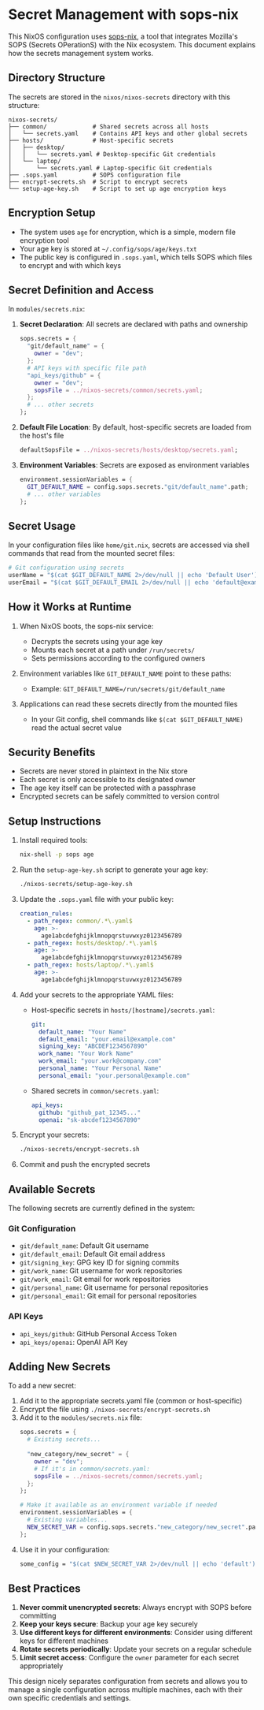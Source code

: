 # Secret Management with sops-nix

This NixOS configuration uses [sops-nix](https://github.com/Mic92/sops-nix), a tool that integrates Mozilla's SOPS (Secrets OPerationS) with the Nix ecosystem. This document explains how the secrets management system works.

## Directory Structure

The secrets are stored in the `nixos/nixos-secrets` directory with this structure:
```
nixos-secrets/
├── common/             # Shared secrets across all hosts
│   └── secrets.yaml    # Contains API keys and other global secrets
├── hosts/              # Host-specific secrets
│   ├── desktop/        
│   │   └── secrets.yaml # Desktop-specific Git credentials
│   └── laptop/         
│       └── secrets.yaml # Laptop-specific Git credentials
├── .sops.yaml          # SOPS configuration file 
├── encrypt-secrets.sh  # Script to encrypt secrets
└── setup-age-key.sh    # Script to set up age encryption keys
```

## Encryption Setup

- The system uses `age` for encryption, which is a simple, modern file encryption tool
- Your age key is stored at `~/.config/sops/age/keys.txt`
- The public key is configured in `.sops.yaml`, which tells SOPS which files to encrypt and with which keys

## Secret Definition and Access

In `modules/secrets.nix`:

1. **Secret Declaration**: All secrets are declared with paths and ownership
   ```nix
   sops.secrets = {
     "git/default_name" = {
       owner = "dev";
     };
     # API keys with specific file path
     "api_keys/github" = {
       owner = "dev";
       sopsFile = ../nixos-secrets/common/secrets.yaml;
     };
     # ... other secrets
   };
   ```

2. **Default File Location**: By default, host-specific secrets are loaded from the host's file
   ```nix
   defaultSopsFile = ../nixos-secrets/hosts/desktop/secrets.yaml;
   ```

3. **Environment Variables**: Secrets are exposed as environment variables
   ```nix
   environment.sessionVariables = {
     GIT_DEFAULT_NAME = config.sops.secrets."git/default_name".path;
     # ... other variables
   };
   ```

## Secret Usage

In your configuration files like `home/git.nix`, secrets are accessed via shell commands that read from the mounted secret files:

```nix
# Git configuration using secrets
userName = "$(cat $GIT_DEFAULT_NAME 2>/dev/null || echo 'Default User')";
userEmail = "$(cat $GIT_DEFAULT_EMAIL 2>/dev/null || echo 'default@example.com')";
```

## How it Works at Runtime

1. When NixOS boots, the sops-nix service:
   - Decrypts the secrets using your age key
   - Mounts each secret at a path under `/run/secrets/`
   - Sets permissions according to the configured owners

2. Environment variables like `GIT_DEFAULT_NAME` point to these paths:
   - Example: `GIT_DEFAULT_NAME=/run/secrets/git/default_name`

3. Applications can read these secrets directly from the mounted files
   - In your Git config, shell commands like `$(cat $GIT_DEFAULT_NAME)` read the actual secret value

## Security Benefits

- Secrets are never stored in plaintext in the Nix store
- Each secret is only accessible to its designated owner
- The age key itself can be protected with a passphrase
- Encrypted secrets can be safely committed to version control

## Setup Instructions

1. Install required tools:
   ```bash
   nix-shell -p sops age
   ```

2. Run the `setup-age-key.sh` script to generate your age key:
   ```bash
   ./nixos-secrets/setup-age-key.sh
   ```

3. Update the `.sops.yaml` file with your public key:
   ```yaml
   creation_rules:
     - path_regex: common/.*\.yaml$
       age: >-
         age1abcdefghijklmnopqrstuvwxyz0123456789
     - path_regex: hosts/desktop/.*\.yaml$
       age: >-
         age1abcdefghijklmnopqrstuvwxyz0123456789
     - path_regex: hosts/laptop/.*\.yaml$
       age: >-
         age1abcdefghijklmnopqrstuvwxyz0123456789
   ```

4. Add your secrets to the appropriate YAML files:
   - Host-specific secrets in `hosts/[hostname]/secrets.yaml`:
     ```yaml
     git:
       default_name: "Your Name"
       default_email: "your.email@example.com"
       signing_key: "ABCDEF1234567890"
       work_name: "Your Work Name"
       work_email: "your.work@company.com"
       personal_name: "Your Personal Name"
       personal_email: "your.personal@example.com"
     ```
   - Shared secrets in `common/secrets.yaml`:
     ```yaml
     api_keys:
       github: "github_pat_12345..."
       openai: "sk-abcdef1234567890"
     ```

5. Encrypt your secrets:
   ```bash
   ./nixos-secrets/encrypt-secrets.sh
   ```

6. Commit and push the encrypted secrets

## Available Secrets

The following secrets are currently defined in the system:

### Git Configuration
- `git/default_name`: Default Git username
- `git/default_email`: Default Git email address
- `git/signing_key`: GPG key ID for signing commits
- `git/work_name`: Git username for work repositories
- `git/work_email`: Git email for work repositories
- `git/personal_name`: Git username for personal repositories
- `git/personal_email`: Git email for personal repositories

### API Keys
- `api_keys/github`: GitHub Personal Access Token
- `api_keys/openai`: OpenAI API Key

## Adding New Secrets

To add a new secret:

1. Add it to the appropriate secrets.yaml file (common or host-specific)
2. Encrypt the file using `./nixos-secrets/encrypt-secrets.sh`
3. Add it to the `modules/secrets.nix` file:
   ```nix
   sops.secrets = {
     # Existing secrets...
     
     "new_category/new_secret" = {
       owner = "dev";
       # If it's in common/secrets.yaml:
       sopsFile = ../nixos-secrets/common/secrets.yaml;
     };
   };
   
   # Make it available as an environment variable if needed
   environment.sessionVariables = {
     # Existing variables...
     NEW_SECRET_VAR = config.sops.secrets."new_category/new_secret".path;
   };
   ```
4. Use it in your configuration:
   ```nix
   some_config = "$(cat $NEW_SECRET_VAR 2>/dev/null || echo 'default')";
   ```

## Best Practices

1. **Never commit unencrypted secrets**: Always encrypt with SOPS before committing
2. **Keep your keys secure**: Backup your age key securely
3. **Use different keys for different environments**: Consider using different keys for different machines
4. **Rotate secrets periodically**: Update your secrets on a regular schedule
5. **Limit secret access**: Configure the `owner` parameter for each secret appropriately

This design nicely separates configuration from secrets and allows you to manage a single configuration across multiple machines, each with their own specific credentials and settings.